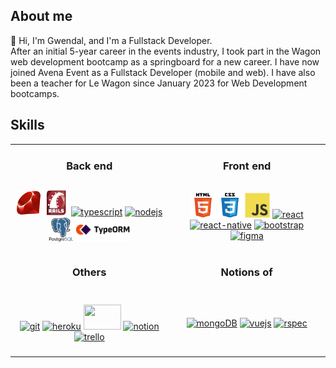 ## About me
👋 Hi, I'm Gwendal, and I'm a Fullstack Developer. 
<br>
After an initial 5-year career in the events industry, I took part in the Wagon web development bootcamp as a springboard for a new career. I have now joined Avena Event as a Fullstack Developer (mobile and web). I have also been a teacher for Le Wagon since January 2023 for Web Development bootcamps.
## Skills
<table align="center">
  <body>
    <tr>
       <td width="400px" align="center">
         <h3>Back end</h3>
      </td>
      <td width="400px" align="center">
         <h3>Front end</h3>
      </td>
    <tr>
      <td height="100px" align="center">
       <a href="https://www.ruby-lang.org/en/" target="_blank" rel="noreferrer"><img src="https://raw.githubusercontent.com/devicons/devicon/master/icons/ruby/ruby-original.svg" alt="ruby" width="40" height="40"/></a>
      <a href="https://rubyonrails.org" target="_blank" rel="noreferrer"> <img src="https://raw.githubusercontent.com/devicons/devicon/master/icons/rails/rails-original-wordmark.svg" alt="rails" width="40" height="40"/></a>
      <a href="https://www.typescriptlang.org/" target="_blank" rel="noreferrer"><img src="https://upload.wikimedia.org/wikipedia/commons/thumb/4/4c/Typescript_logo_2020.svg/1200px-Typescript_logo_2020.svg.png" alt="typescript" width="40" height="40"/></a> 
      <a href="https://nodejs.org/en" target="_blank" rel="noreferrer"><img src="https://upload.wikimedia.org/wikipedia/commons/d/d9/Node.js_logo.svg" alt="nodejs" width="60" height="40"/></a>
      <a href="https://www.postgresql.org" target="_blank" rel="noreferrer"> <img src="https://raw.githubusercontent.com/devicons/devicon/master/icons/postgresql/postgresql-original-wordmark.svg" alt="postgresql" width="40" height="40"/></a>
      <a href="https://typeorm.io/" target="_blank" rel="noreferrer"><img src="https://raw.githubusercontent.com/typeorm/typeorm/master/resources/logo_big.png" alt="typeorm" width="86" height="40"/></a>
      </td>
      <td height="100px" align="center">
        <a href="https://www.w3.org/html/" target="_blank" rel="noreferrer"><img src="https://raw.githubusercontent.com/devicons/devicon/master/icons/html5/html5-original-wordmark.svg" alt="html5" width="40" height="40"/></a> 
        <a href="https://www.w3schools.com/css/" target="_blank" rel="noreferrer"><img src="https://raw.githubusercontent.com/devicons/devicon/master/icons/css3/css3-original-wordmark.svg" alt="css3" width="40" height="40"/></a> 
        <a href="https://developer.mozilla.org/en-US/docs/Web/JavaScript" target="_blank" rel="noreferrer"> <img src="https://raw.githubusercontent.com/devicons/devicon/master/icons/javascript/javascript-original.svg" alt="javascript" width="40" height="40"/></a>
        <a href="https://react.dev/" target="_blank" rel="noreferrer"><img src="https://faq.o2switch.fr/_media/tuto-rapide/o2switch-deployer-react.js.png" alt="react" width="61" height="40"/></a>
        <a href="https://reactnative.dev/" target="_blank" rel="noreferrer"><img src="https://devtop.io/wp-content/uploads/2022/10/react-native-1.png" alt="react-native" width="61" height="40"/></a>
        <a href="https://getbootstrap.com/" target="_blank" rel="noreferrer"><img src="https://getbootstrap.com/docs/5.3/assets/brand/bootstrap-logo-shadow.png" alt="bootstrap" width="40" height="40"/></a>
  <a href="https://www.figma.com/" target="_blank" rel="noreferrer"><img src="https://www.vectorlogo.zone/logos/figma/figma-icon.svg" alt="figma" width="40" height="40"/></a> 
      </td>
    <tr>
     <td width="400px" align="center">
         <h3>Others</h3>
      </td>
       <td width="400px" align="center">
         <h3>Notions of</h3>
      </td>
    </tr>
    <tr>
      <td height="100px" align="center">
        <a href="https://git-scm.com/" target="_blank" rel="noreferrer"><img src="https://humancoders-formations.s3.amazonaws.com/uploads/course/logo/10/formation-git.png" alt="git" width="40" height="40"/></a>
        <a href="https://www.heroku.com/" target="_blank" rel="noreferrer"><img src="https://media.licdn.com/dms/image/C4E0BAQGmNZMDOpmMQg/company-logo_200_200/0/1519905610801?e=2147483647&v=beta&t=y372VIX1duemyS-L8Dopqyw4zhIP-XF6liv8gSFWXyw" alt="heroku" width="40" height="40"/></a>
        <a href="https://www.docker.com/" target="_blank" rel="noreferrer"><img src="https://cdn.freelogovectors.net/wp-content/uploads/2023/09/docker_logo-freelogovectors.net_.png?lossy=1&ssl=1" width="60" height="40"/></a>
        <a href="https://www.notion.so/fr-fr" target="_blank" rel="noreferrer"><img src="https://upload.wikimedia.org/wikipedia/commons/thumb/e/e9/Notion-logo.svg/1200px-Notion-logo.svg.png" alt="notion" width="40" height="40"/></a>
        <a href="https://trello.com/fr" target="_blank" rel="noreferrer"><img src="https://encrypted-tbn0.gstatic.com/images?q=tbn:ANd9GcSuyR3iLqPZc9Oaem6myEQ7rp2iHugBg3b9q-uCXWRvag&s" alt="trello" width="40" height="40"/></a>
      </td>
      <td height="100px" align="center">
        <a href="https://www.mongodb.com/fr-fr" target="_blank" rel="noreferrer"><img src="https://miro.medium.com/v2/resize:fit:512/1*doAg1_fMQKWFoub-6gwUiQ.png" alt="mongoDB" width="40" height="40"/></a>
        <a href="https://vuejs.org/" target="_blank" rel="noreferrer"><img src="https://vue3-fr.netlify.app/logo.png" alt="vuejs" width="40" height="40"/></a>
        <a href="https://rspec.info/" target="_blank" rel="noreferrer"><img src="https://rspec.info/images/logo.png" alt="rspec" width="40" height="40"/></a>
      </td>
    </tr>
  </body>
</table>
